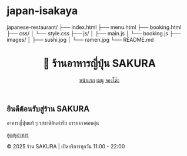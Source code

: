 # japan-isakaya
japanese-restaurant/
├── index.html
├── menu.html
├── booking.html
├── css/
│   └── style.css
├── js/
│   ├── main.js
│   └── booking.js
├── images/
│   ├── sushi.jpg
│   └── ramen.jpg
└── README.md
<!DOCTYPE html>
<html lang="th">
<head>
  <meta charset="UTF-8" />
  <meta name="viewport" content="width=device-width, initial-scale=1" />
  <title>ร้านอาหารญี่ปุ่น SAKURA</title>
  <link rel="stylesheet" href="css/style.css" />
</head>
<body>
  <header>
    <h1>🍣 ร้านอาหารญี่ปุ่น SAKURA</h1>
    <nav>
      <a href="index.html" class="active">หน้าแรก</a>
      <a href="menu.html">เมนู</a>
      <a href="booking.html">จองโต๊ะ</a>
    </nav>
  </header>

  <main>
    <section class="hero">
      <h2>ยินดีต้อนรับสู่ร้าน SAKURA</h2>
      <p>อาหารญี่ปุ่นแท้ ๆ รสชาติต้นตำรับ บรรยากาศอบอุ่น</p>
      <a href="menu.html" class="btn">ดูเมนูอาหาร</a>
    </section>
  </main>

  <footer>
    <p>© 2025 ร้าน SAKURA | เปิดบริการทุกวัน 11:00 - 22:00</p>
  </footer>

  <script src="js/main.js"></script>
</body>
</html>
